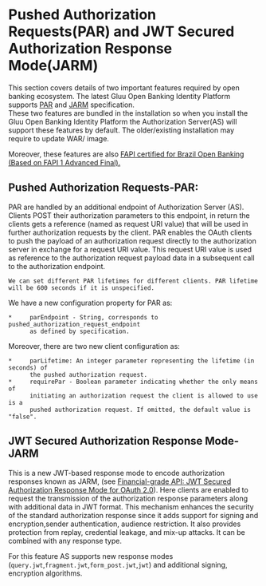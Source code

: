 # Pushed Authorization Requests(PAR) and JWT Secured Authorization Response Mode(JARM)
This section covers details of two important features required by open banking ecosystem. The latest Gluu Open Banking Identity Platform 
supports [PAR](https://datatracker.ietf.org/doc/html/draft-ietf-oauth-par-07) and [JARM](https://openid.net/specs/openid-financial-api-jarm-ID1.html) specification.  
These two features are bundled in the installation so when you install the Gluu Open Banking Identity Platform the Authorization 
Server(AS) will support these features by default. The older/existing installation may require to update WAR/ image. 

Moreover, these features are also [FAPI certified for Brazil Open Banking (Based on FAPI 1 Advanced Final).](https://openid.net/certification/#FAPI_OPs)

## Pushed Authorization Requests-PAR:
PAR are handled by an additional endpoint of Authorization Server (AS). Clients POST their authorization parameters to this endpoint, 
in return the clients gets a reference (named as request URI value) that will be used in further authorization requests by the client. 
PAR enables the OAuth clients to push the payload of an authorization request directly to the authorization server in exchange for a 
request URI value. This request URI value is used as reference to the authorization request payload data in a subsequent call to the 
authorization endpoint.

    We can set different PAR lifetimes for different clients. PAR lifetime will be 600 seconds if it is unspecified.

We have a new configuration property for PAR as:

    *     parEndpoint - String, corresponds to pushed_authorization_request_endpoint 
          as defined by specification.

Moreover, there are two new client configuration as:

    *     parLifetime: An integer parameter representing the lifetime (in seconds) of 
          the pushed authorization request. 
    *     requirePar - Boolean parameter indicating whether the only means of 
          initiating an authorization request the client is allowed to use is a 
          pushed authorization request. If omitted, the default value is "false".

## JWT Secured Authorization Response Mode-JARM
   
This is a new JWT-based response mode to encode authorization responses known as JARM, (see [Financial-grade API: JWT Secured Authorization Response Mode for OAuth 2.0](https://openid.net/specs/openid-financial-api-jarm-ID1.html)). 
Here clients are enabled to request the transmission of the authorization response parameters along with additional data in JWT format. 
This mechanism enhances the security of the standard authorization response since it adds support for signing and encryption,sender authentication, 
audience restriction. It also provides protection from replay, credential leakage, and mix-up attacks. It can be combined with any response type.

For this feature AS supports new response modes (`query.jwt`,`fragment.jwt`,`form_post.jwt`,`jwt`) and additional signing, encryption algorithms. 
